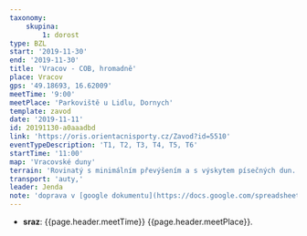 ```yaml
---
taxonomy:
    skupina:
        1: dorost
type: BZL
start: '2019-11-30'
end: '2019-11-30'
title: 'Vracov - COB, hromadně'
place: Vracov
gps: '49.18693, 16.62009'
meetTime: '9:00'
meetPlace: 'Parkoviště u Lidlu, Dornych'
template: zavod
date: '2019-11-11'
id: 20191130-a0aaadbd
link: 'https://oris.orientacnisporty.cz/Zavod?id=5510'
eventTypeDescription: 'T1, T2, T3, T4, T5, T6'
startTime: '11:00'
map: 'Vracovské duny'
terrain: 'Rovinatý s minimálním převýšením a s výskytem písečných dun. Většinou dobře průběžný borovicový les, místy polouzavřený prostor se smíšeným lesem a podmáčenými oblastmi.'
transport: 'auty,'
leader: Jenda
note: 'doprava v [google dokumentu](https://docs.google.com/spreadsheets/d/1zA6o1Jcc0F_uvmgz6oLd5eJ8OWvo3iOXlOqyXCdZbR0/edit?fbclid=IwAR1miroMO6irE10Qdd_2fFqp06nyUK7I1YGxaOvLMPEXAuKq-utI5W2fPec#gid=0)'
---
```

* **sraz**: {{page.header.meetTime}} {{page.header.meetPlace}}.
